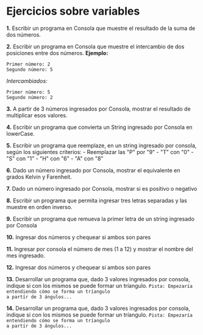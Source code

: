 # Ejercicios sobre variables

**1.** Escribir un programa en Consola que muestre el resultado de la suma de dos números.

**2.** Escribir un programa en Consola que muestre el intercambio de dos posiciones entre dos números. 
	**Ejemplo:**
	
	Primer número: 2    
	Segundo número: 5    
	
  _Intercambiados:_
  
	Primer número: 5                                                                                              
	Segundo número: 2  

**3.** A partir de 3 números ingresados por Consola, mostrar el resultado de multiplicar esos valores.

**4.** Escribir un programa que convierta un String ingresado por Consola en lowerCase.

**5.** Escribir un programa que reemplaze, en un string ingresado por consola, según los siguientes criterios:
	- Reemplazar las "P" por "9"
	- "T" con "0"
	- "S" con "1"
	- "H" con "6"
	- "A" con "8"
	
**6.** Dado un número ingresado por Consola, mostrar el equivalente en grados Kelvin y Farenheit.

**7.** Dado un número ingresado por Consola, mostrar si es positivo o negativo

**8.** Escribír un programa que permita ingresar tres letras separadas y las muestre en orden inverso.

**9.** Escribír un programa que remueva la primer letra de un string ingresado por Consola

**10.** Ingresar dos números y chequear si ambos son pares

**11.** Ingresar por consola el número de mes (1 a 12) y mostrar el nombre del mes ingresado.

**12.** Ingresar dos números y chequear si ambos son pares

**13.** Desarrollar un programa que, dado 3 valores ingresados por consola, indique si con los mismos se puede formar un tríangulo. <code>Pista: Empezaría entendiendo cómo se forma un tríangulo a partír de 3 ángulos... </code>

**14.** Desarrollar un programa que, dado 3 valores ingresados por consola, indique si con los mismos se puede formar un tríangulo. <code>Pista: Empezaría entendiendo cómo se forma un tríangulo a partír de 3 ángulos... </code>

